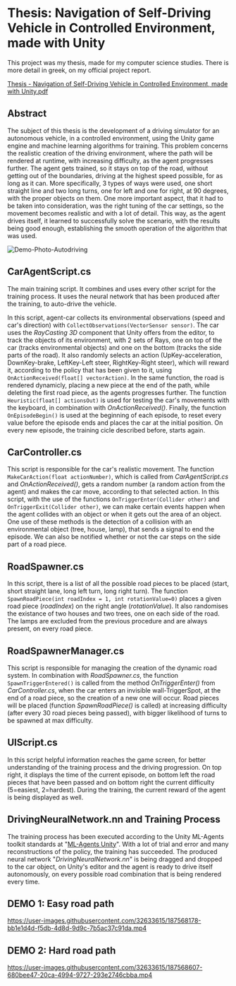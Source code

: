 # Thesis: Navigation of Self-Driving Vehicle in Controlled Environment, made with Unity

This project was my thesis, made for my computer science studies. There is more detail in greek, on my official project report.

[Thesis - Navigation of Self-Driving Vehicle in Controlled Environment, made with Unity.pdf](https://github.com/alexdafn/Autonomous-Driving-In-Dynamic-Environment-using-ML-in-Unity/files/9457343/Thesis.-.Navigation.of.Self-Driving.Vehicle.in.Controlled.Environment.made.with.Unity.pdf)

## Abstract

The subject of this thesis is the development of a driving simulator for an autonomous vehicle, in a controlled environment, using the Unity game engine and machine learning algorithms for training. This problem concerns the realistic creation of the driving environment, where the path will be rendered at runtime, with increasing difficulty, as the agent progresses further. The agent gets trained, so it stays on top of the road, without getting out of the boundaries, driving at the highest speed possible, for as long as it can. More specifically, 3 types of ways were used, one short straight line and two long turns, one for left and one for right, at 90 degrees, with the proper objects on them. One more important aspect, that it had to be taken into consideration, was the right tuning of the car settings, so the movement becomes realistic and with a lot of detail. This way, as the agent drives itself, it learned to successfully solve the scenario, with the results being good enough, establishing the smooth operation of the algorithm that was used.

![Demo-Photo-Autodriving](https://user-images.githubusercontent.com/32633615/187473556-1ba48de6-47a2-41c8-a22d-385e7a5fae68.jpg)

## CarAgentScript.cs

The main training script. It combines and uses every other script for the training process. It uses the neural network that has been produced after the training, to auto-drive the vehicle.

In this script, agent-car collects its environmental observations (speed and car's direction) with `CollectObservations(VectorSensor sensor)`. The car uses the *RayCasting 3D* component that Unity offers from the editor, to track the objects of its environment, with 2 sets of Rays, one on top of the car (tracks environmental objects) and one on the bottom (tracks the side parts of the road). It also randomly selects an action (UpKey-acceleration, DownKey-brake, LeftKey-Left steer, RightKey-Right steer), which will reward it, according to the policy that has been given to it, using `OnActionReceived(float[] vectorAction)`. In the same function, the road is rendered dynamicly, placing a new piece at the end of the path, while deleting the first road piece, as the agents progresses further. The function `Heuristic(float[] actionsOut)` is used for testing the car's movements with the keyboard, in combination with *OnActionReceived()*. Finally, the function `OnEpisodeBegin()` is used at the beginning of each episode, to reset every value before the episode ends and places the car at the initial position. On every new episode, the training cicle described before, starts again.

## CarController.cs

This script is responsible for the car's realistic movement. The function `MakeCarAction(float actionNumber)`, which is called from *CarAgentScript.cs* and *OnActionReceived()*, gets a random number (a random action from the agent) and makes the car move, according to that selected action. In this script, with the use of the functions `OnTriggerEnter(Collider other)` and `OnTriggerExit(Collider other)`, we can make certain events happen when the agent collides with an object or when it gets out the area of an object. One use of these methods is the detection of a collision with an environmental object (tree, house, lamp), that sends a signal to end the episode. We can also be notified whether or not the car steps on the side part of a road piece.

## RoadSpawner.cs

In this script, there is a list of all the possible road pieces to be placed (start, short straight lane, long left turn, long right turn). The function `SpawnRoadPiece(int roadIndex = 1, int rotationValue=0)` places a given road piece (*roadIndex*) on the right angle (*rotationValue*). It also randomises the existance of two houses and two trees, one on each side of the road. The lamps are excluded from the previous procedure and are always present, on every road piece.

## RoadSpawnerManager.cs

This script is responsible for managing the creation of the dynamic road system. In combination with *RoadSpawner.cs*, the function `SpawnTriggerEntered()` is called from the method *OnTriggerEnter()* from *CarController.cs*, when the car enters an invisible wall-TriggerSpot, at the end of a road piece, so the creation of a new one will occur. Road pieces will be placed (function *SpawnRoadPiece()* is called) at increasing difficulty (after every 30 road pieces being passed), with bigger likelihood of turns to be spawned at max difficulty.

## UIScript.cs

In this script helpful information reaches the game screen, for better understanding of the training process and the driving progression. On top right, it displays the time of the current episode, on bottom left the road pieces that have been passed and on bottom right the current difficulty (5=easiest, 2=hardest). During the training, the current reward of the agent is being displayed as well.

## DrivingNeuralNetwork.nn and Training Process

The training process has been executed according to the Unity ML-Agents toolkit standards at "[ML-Agents Unity](https://github.com/Unity-Technologies/ml-agents/blob/release_2_verified_docs/docs/Getting-Started.md)". With a lot of trial and error and many reconstructions of the policy, the training has succeeded. The produced neural network "*DrivingNeuralNetwork.nn*" is being dragged and dropped to the car object, on Unity's editor and the agent is ready to drive itself autonomously, on every possible road combination that is being rendered every time. 

## DEMO 1: Easy road path

https://user-images.githubusercontent.com/32633615/187568178-bb1e1d4d-f5db-4d8d-9d9c-7b5ac37c91da.mp4

## DEMO 2: Hard road path

https://user-images.githubusercontent.com/32633615/187568607-680bee47-20ca-4994-9727-293e2746cbba.mp4
